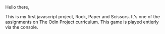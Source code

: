Hello there,

This is my first javascript project, Rock, Paper and Scissors.
It's one of the assignments on The Odin Project curriculum.
This game is played entierly via the console.
